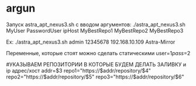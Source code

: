 # argun

Запуск astra_apt_nexus3.sh с вводом аргументов:
./astra_apt_nexus3.sh MyUser PasswordUser ipHost MyBestRepo1 MyBestRepo2 MyBestRepo3

Ex:
./astra_apt_nexus3.sh admin 12345678 192.168.10.109 Astra-Mirror


Переменные, которые стоят можно сделать статическими
user=$1
pass=$2

#УКАЗЫВАЕМ РЕПОЗИТОРИИ В КОТОРЫЕ БУДЕМ ДЕЛАТЬ ЗАЛИВКУ и ip адрес/хост
addr=$3
repo1="https://$addr/repository/$4"
repo2="https://$addr/repository/$5"
repo3="https://$addr/repository/$6"
